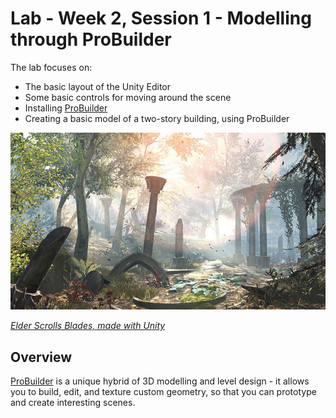 # Lab - Week 2, Session 1 - Modelling through ProBuilder

The lab focuses on:

+ The basic layout of the Unity Editor
+ Some basic controls for moving around the scene
+ Installing [ProBuilder](https://unity.com/features/probuilder)
+ Creating a basic model of a two-story building, using ProBuilder

![Elder Scrolls Blades](./images/elder-scrolls-blades-made-with-unity.jpg)

[_Elder Scrolls Blades, made with Unity_](https://unity.com/how-to/beginner/level-design-tips)

## Overview

[ProBuilder](https://unity3d.com/unity/features/worldbuilding/probuilder) is a unique hybrid of 3D modelling and level design - it allows you to build, edit, and texture custom geometry, so that you can prototype and create interesting scenes.
